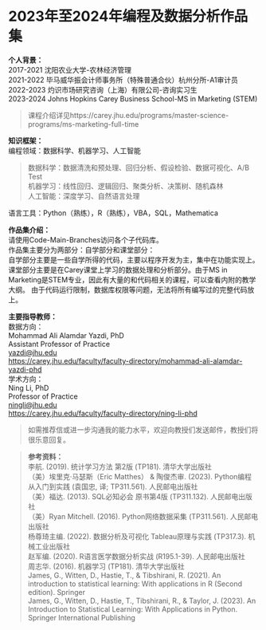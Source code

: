 # 2023年至2024年编程及数据分析作品集

**个人背景：**  
2017-2021 沈阳农业大学-农林经济管理  
2021-2022 毕马威华振会计师事务所（特殊普通合伙）杭州分所-A1审计员  
2022-2023 灼识市场研究咨询（上海）有限公司-咨询实习生  
2023-2024 Johns Hopkins Carey Business School-MS in Marketing (STEM)  
> 课程介绍详见https://carey.jhu.edu/programs/master-science-programs/ms-marketing-full-time

**知识框架：**  
编程领域：数据科学、机器学习、人工智能  
> 数据科学：数据清洗和预处理、回归分析、假设检验、数据可视化、A/B Test  
> 机器学习：线性回归、逻辑回归、聚类分析、决策树、随机森林  
人工智能：深度学习、自然语言处理

语言工具：Python（熟练），R（熟练），VBA，SQL，Mathematica  

**作品集介绍：**  
请使用Code-Main-Branches访问各个子代码库。  
作品集主要分为两部分：自学部分和课堂部分：  
自学部分主要是一些自学所得的代码，主要以程序开发为主，集中在功能实现上。  
课堂部分主要是在Carey课堂上学习的数据处理和分析部分。由于MS in Marketing是STEM专业，因此有大量的和代码相关的课程，可以查看内附的教学大纲。
由于代码运行限制，数据库权限等问题，无法将所有编写过的完整代码放上。

**主要指导教师：**  
数据方向：  
Mohammad Ali Alamdar Yazdi, PhD  
Assistant Professor of Practice  
yazdi@jhu.edu  
https://carey.jhu.edu/faculty/faculty-directory/mohammad-ali-alamdar-yazdi-phd  
学术方向：  
Ning Li, PhD  
Professor of Practice  
ningli@jhu.edu  
https://carey.jhu.edu/faculty/faculty-directory/ning-li-phd  
> 如需推荐信或进一步沟通我的能力水平，欢迎向教授们发送邮件，教授们将很乐意回复。

> **参考资料：**  
李航. (2019). 统计学习方法  第2版 (TP181). 清华大学出版社  
（美）埃里克·马瑟斯（Eric Matthes） & 陶俊杰审. (2023). Python编程  从入门到实践 (袁国忠, 译; TP311.561). 人民邮电出版社  
（美）福达. (2013). SQL必知必会  原书第4版 (TP311.132). 人民邮电出版社  
（美）Ryan Mitchell. (2016). Python网络数据采集 (TP311.561). 人民邮电出版社  
杨尊琦主编. (2022). 数据分析及可视化  Tableau原理与实践 (TP317.3). 机械工业出版社  
赵军编. (2020). R语言医学数据分析实战 (R195.1-39). 人民邮电出版社  
周志华. (2016). 机器学习 (TP181). 清华大学出版社  
James, G., Witten, D., Hastie, T., & Tibshirani, R. (2021). An introduction to statistical learning: With applications in R (Second edition). Springer  
James, G., Witten, D., Hastie, T., Tibshirani, R., & Taylor, J. (2023). An Introduction to Statistical Learning: With Applications in Python. Springer International Publishing  

